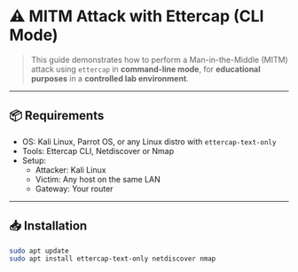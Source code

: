 # ⚠️ MITM Attack with Ettercap (CLI Mode)

> This guide demonstrates how to perform a Man-in-the-Middle (MITM) attack using `ettercap` in **command-line mode**, for **educational purposes** in a **controlled lab environment**.

---

## 📦 Requirements

- OS: Kali Linux, Parrot OS, or any Linux distro with `ettercap-text-only`
- Tools: Ettercap CLI, Netdiscover or Nmap
- Setup:
  - Attacker: Kali Linux
  - Victim: Any host on the same LAN
  - Gateway: Your router

---

## 📥 Installation

```bash
sudo apt update
sudo apt install ettercap-text-only netdiscover nmap

